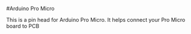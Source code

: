 #Arduino Pro Micro

This is a pin head for Arduino Pro Micro.
It helps connect your Pro Micro board to PCB
